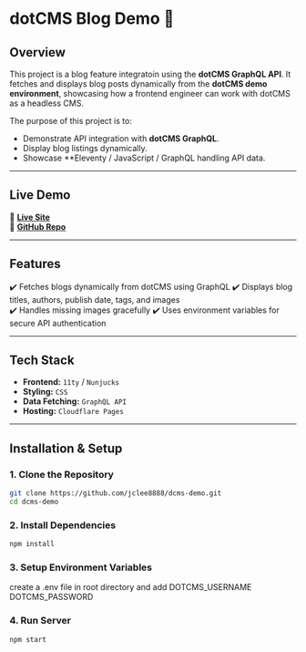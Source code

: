 # **dotCMS Blog Demo** 📝

## **Overview**
This project is a blog feature integratoin using the **dotCMS GraphQL API**. It fetches and displays blog posts dynamically from the **dotCMS demo environment**, showcasing how a frontend engineer can work with dotCMS as a headless CMS.

The purpose of this project is to:
- Demonstrate API integration with **dotCMS GraphQL**.
- Display blog listings dynamically.
- Showcase **Eleventy / JavaScript / GraphQL handling API data.

---

## **Live Demo**
🔗 **[Live Site](https://dcms-demo.pages.dev/blog)**  
📂 **[GitHub Repo](https://github.com/jclee8888/dcms-demo)**  

---

## **Features**
✔️ Fetches blogs dynamically from dotCMS using GraphQL
✔️ Displays blog titles, authors, publish date, tags, and images  
✔️ Handles missing images gracefully
✔️ Uses environment variables for secure API authentication  

---

## **Tech Stack**
- **Frontend:** `11ty` / `Nunjucks` 
- **Styling:** `CSS`  
- **Data Fetching:** `GraphQL API`  
- **Hosting:** `Cloudflare Pages`

---

## **Installation & Setup**
### **1. Clone the Repository**
```sh
git clone https://github.com/jclee8888/dcms-demo.git
cd dcms-demo
```

### **2. Install Dependencies**
```sh
npm install
```

### **3. Setup Environment Variables**
create a .env file in root directory and add
DOTCMS_USERNAME
DOTCMS_PASSWORD

### **4. Run Server**
```sh
npm start
```

